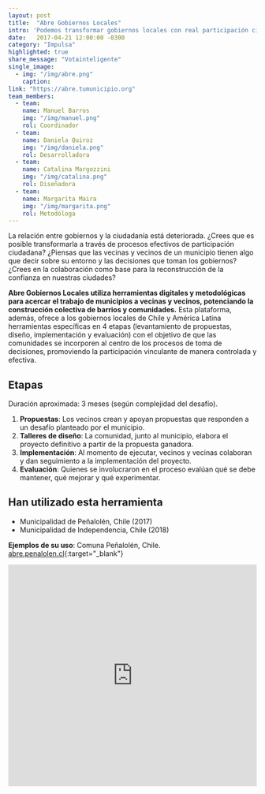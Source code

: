 ```yaml
---
layout: post
title:  "Abre Gobiernos Locales"
intro: 'Podemos transformar gobiernos locales con real participación ciudadana.'
date:   2017-04-21 12:00:00 -0300
category: "Impulsa"
highlighted: true
share_message: "Votainteligente"
single_image:
  - img: "/img/abre.png"
    caption:
link: "https://abre.tumunicipio.org"
team_members:
  - team:
    name: Manuel Barros
    img: "/img/manuel.png"
    rol: Coordinador
  - team:
    name: Daniela Quiroz
    img: "/img/daniela.png"
    rol: Desarrolladora
  - team:
    name: Catalina Margozzini
    img: "/img/catalina.png"
    rol: Diseñadora
  - team:
    name: Margarita Maira
    img: "/img/margarita.png"
    rol: Metodóloga
---
```

La relación entre gobiernos y la ciudadanía está deteriorada. ¿Crees que es posible transformarla a través de procesos efectivos de participación ciudadana? ¿Piensas que las vecinas y vecinos de un municipio tienen algo que decir sobre su entorno y las decisiones que toman los gobiernos? ¿Crees en la colaboración como base para la reconstrucción de la confianza en nuestras ciudades?

**Abre Gobiernos Locales utiliza herramientas digitales y metodológicas para acercar el trabajo de municipios a vecinas y vecinos, potenciando la construcción colectiva de barrios y comunidades.** Esta plataforma, además, ofrece a los gobiernos locales de Chile y América Latina herramientas específicas en 4 etapas (levantamiento de propuestas, diseño, implementación y evaluación) con el objetivo de que las comunidades se incorporen al centro de los procesos de toma de decisiones, promoviendo la participación vinculante de manera controlada y efectiva.

## Etapas
Duración aproximada: 3 meses (según complejidad del desafío).
1. **Propuestas**: Los vecinos crean y apoyan propuestas que responden a un desafío planteado por el municipio.
2. **Talleres de diseño**: La comunidad, junto al municipio, elabora el proyecto definitivo a partir de la propuesta ganadora.
3. **Implementación**: Al momento de ejecutar, vecinos y vecinas colaboran y dan seguimiento a la implementación del proyecto.
4. **Evaluación**: Quienes se involucraron en el proceso evalúan qué se debe mantener, qué mejorar y qué experimentar.

## Han utilizado esta herramienta
- Municipalidad de Peñalolén, Chile (2017)
- Municipalidad de Independencia, Chile (2018)

**Ejemplos de su uso**: Comuna Peñalolén, Chile. [abre.penalolen.cl](https://abre.penalolen.cl){:target="_blank"}

<iframe width="100%" height="450" src="https://www.youtube.com/embed/KAb-0RBCrGM?rel=0&amp;showinfo=0" frameborder="0" allow="autoplay; encrypted-media" allowfullscreen></iframe>
